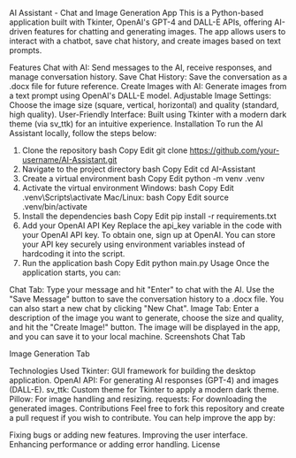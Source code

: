 AI Assistant - Chat and Image Generation App
This is a Python-based application built with Tkinter, OpenAI's GPT-4 and DALL-E APIs, offering AI-driven features for chatting and generating images. The app allows users to interact with a chatbot, save chat history, and create images based on text prompts.

Features
Chat with AI: Send messages to the AI, receive responses, and manage conversation history.
Save Chat History: Save the conversation as a .docx file for future reference.
Create Images with AI: Generate images from a text prompt using OpenAI's DALL-E model.
Adjustable Image Settings: Choose the image size (square, vertical, horizontal) and quality (standard, high quality).
User-Friendly Interface: Built using Tkinter with a modern dark theme (via sv_ttk) for an intuitive experience.
Installation
To run the AI Assistant locally, follow the steps below:

1. Clone the repository
bash
Copy
Edit
git clone https://github.com/your-username/AI-Assistant.git
2. Navigate to the project directory
bash
Copy
Edit
cd AI-Assistant
3. Create a virtual environment
bash
Copy
Edit
python -m venv .venv
4. Activate the virtual environment
Windows:
bash
Copy
Edit
.venv\Scripts\activate
Mac/Linux:
bash
Copy
Edit
source .venv/bin/activate
5. Install the dependencies
bash
Copy
Edit
pip install -r requirements.txt
6. Add your OpenAI API Key
Replace the api_key variable in the code with your OpenAI API key. To obtain one, sign up at OpenAI.
You can store your API key securely using environment variables instead of hardcoding it into the script.
7. Run the application
bash
Copy
Edit
python main.py
Usage
Once the application starts, you can:

Chat Tab: Type your message and hit "Enter" to chat with the AI. Use the "Save Message" button to save the conversation history to a .docx file. You can also start a new chat by clicking "New Chat".
Image Tab: Enter a description of the image you want to generate, choose the size and quality, and hit the "Create Image!" button. The image will be displayed in the app, and you can save it to your local machine.
Screenshots
Chat Tab

Image Generation Tab

Technologies Used
Tkinter: GUI framework for building the desktop application.
OpenAI API: For generating AI responses (GPT-4) and images (DALL-E).
sv_ttk: Custom theme for Tkinter to apply a modern dark theme.
Pillow: For image handling and resizing.
requests: For downloading the generated images.
Contributions
Feel free to fork this repository and create a pull request if you wish to contribute. You can help improve the app by:

Fixing bugs or adding new features.
Improving the user interface.
Enhancing performance or adding error handling.
License
